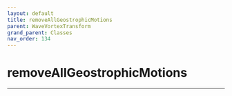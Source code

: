 ```yaml
---
layout: default
title: removeAllGeostrophicMotions
parent: WaveVortexTransform
grand_parent: Classes
nav_order: 134
---
```


#  removeAllGeostrophicMotions




---

